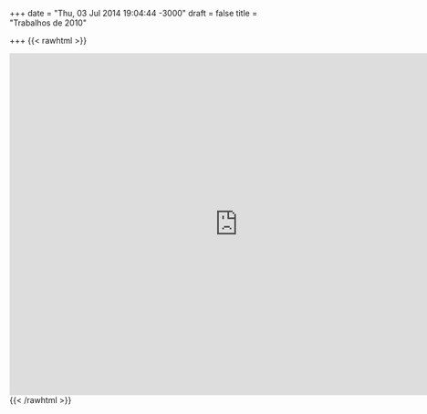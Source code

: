 +++
date = "Thu, 03 Jul 2014 19:04:44 -3000"
draft = false
title = "Trabalhos de 2010"

+++
{{< rawhtml >}}
<iframe src="https://drive.google.com/embeddedfolderview?id=0B54d-vSoBx2bVl8zY1JWVWk5d2M#grid" width="800" height="600" frameborder="0"></iframe>
{{< /rawhtml >}}
